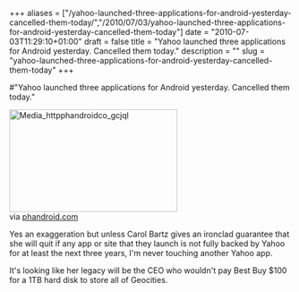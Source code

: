 +++
aliases = ["/yahoo-launched-three-applications-for-android-yesterday-cancelled-them-today/","/2010/07/03/yahoo-launched-three-applications-for-android-yesterday-cancelled-them-today"]
date = "2010-07-03T11:29:10+01:00"
draft = false
title = "Yahoo launched three applications for Android yesterday. Cancelled them today."
description = ""
slug = "yahoo-launched-three-applications-for-android-yesterday-cancelled-them-today"
+++

#"Yahoo launched three applications for Android yesterday. Cancelled them today."


 <div class="posterous_bookmarklet_entry">
 <div class='p_embed p_image_embed'>
<img alt="Media_httpphandroidco_gcjql" height="183" src="http://getfile8.posterous.com/getfile/files.posterous.com/conoroneill/nujIJBglovGcJjssEFyirgoHcxvovfypFfkdqodhibBuDripCkjHsHqgemJg/media_httpphandroidco_gCJql.jpg.scaled500.jpg" width="300" />
</div>
<div class="posterous_quote_citation">via <a href="http://phandroid.com/2010/07/01/yahoo-mail-messenger-and-search-now-available-in-the-android-market/">phandroid.com</a></div>
 <p>Yes an exaggeration but unless Carol Bartz gives an ironclad guarantee that she will quit if any app or site that they launch is not fully backed by Yahoo for at least the next three years, I'm never touching another Yahoo app.
</p><p>It's looking like her legacy will be the CEO who wouldn't pay Best Buy $100 for a 1TB hard disk to store all of Geocities.</p></div>
 